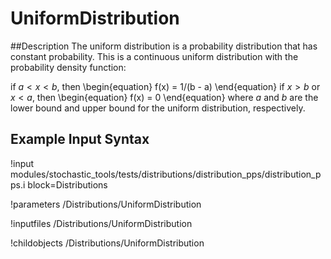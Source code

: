 # UniformDistribution

##Description
The uniform distribution is a probability distribution that has constant probability.
This is a continuous uniform distribution with the probability density function:

if $a < x < b$, then
\begin{equation}
f(x) = 1/(b - a)
\end{equation}
if $x > b$ or $x < a$, then
\begin{equation}
f(x) = 0
\end{equation}
where $a$ and $b$ are the lower bound and upper bound for the uniform distribution, respectively.

## Example Input Syntax
!input modules/stochastic_tools/tests/distributions/distribution_pps/distribution_pps.i block=Distributions

!parameters /Distributions/UniformDistribution

!inputfiles /Distributions/UniformDistribution

!childobjects /Distributions/UniformDistribution


